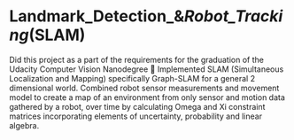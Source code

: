 # Landmark_Detection_&_Robot_Tracking_(SLAM)

Did this project as a part of the requirements for the graduation of the Udacity Computer Vision Nanodegree
	Implemented SLAM (Simultaneous Localization and Mapping) specifically Graph-SLAM for a general 2 dimensional world. Combined robot sensor measurements and movement model to create a map of an environment from only sensor and motion data gathered by a robot, over time by calculating Omega and Xi constraint matrices incorporating elements of uncertainty, probability and linear algebra.
